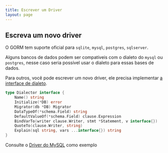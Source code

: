 ```yaml
---
title: Escrever um Driver
layout: page
---
```


## Escreva um novo driver

O GORM tem suporte oficial para `sqlite`, `mysql`, `postgres`, `sqlserver`.

Alguns bancos de dados podem ser compatíveis com o dialeto do `mysql` ou `postgres`, nesse caso seria possível usar o dialeto para essas bases de dados.

Para outros, você pode escrever um novo driver, ele precisa implementar [a interface de dialeto](https://pkg.go.dev/gorm.io/gorm?tab=doc#Dialector).

```go
type Dialector interface {
    Name() string
    Initialize(*DB) error
    Migrator(db *DB) Migrator
    DataTypeOf(*schema.Field) string
    DefaultValueOf(*schema.Field) clause.Expression
    BindVarTo(writer clause.Writer, stmt *Statement, v interface{})
    QuoteTo(clause.Writer, string)
    Explain(sql string, vars ...interface{}) string
}
```

Consulte o [Driver do MySQL](https://github.com/go-gorm/mysql) como exemplo

